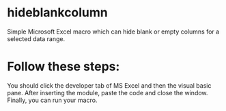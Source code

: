 # hideblankcolumn
Simple Microsoft Excel macro which can hide blank or empty columns for a selected data range.

# Follow these steps:
You should click the developer tab of MS Excel and then the visual basic pane. After inserting the module, paste the code and close the window. Finally, you can run your macro.
